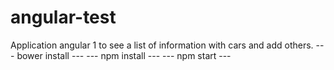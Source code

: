 # angular-test
Application angular 1 to see a list of information with cars and add others.
--- bower install ---
--- npm install ---
--- npm start ---
